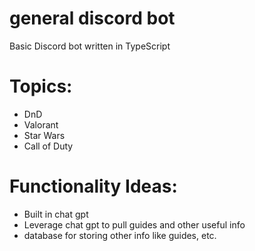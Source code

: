 # general discord bot

Basic Discord bot written in TypeScript

# Topics:

- DnD
- Valorant
- Star Wars
- Call of Duty

# Functionality Ideas:

- Built in chat gpt
- Leverage chat gpt to pull guides and other useful info
- database for storing other info like guides, etc.
